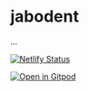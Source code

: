 # jabodent
...

[![Netlify Status](https://api.netlify.com/api/v1/badges/22c9552e-4e1e-4958-a6e0-5c0b13019ad7/deploy-status)](https://app.netlify.com/sites/jabodent/deploys)

[![Open in Gitpod](https://gitpod.io/button/open-in-gitpod.svg)](https://gitpod.io/#https://github.com/okikio/jabodent)
